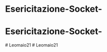 # Esericitazione-Socket-
# Esericitazione-Socket-
#   L e o m a i o 2 1  
 #   L e o m a i o 2 1  
 